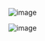 ![image](https://user-images.githubusercontent.com/54960730/121457310-7b2f8300-c975-11eb-9cc0-acd8d89429d8.png)


![image](https://user-images.githubusercontent.com/54960730/121456652-669ebb00-c974-11eb-8255-fc57142e06c0.png)

